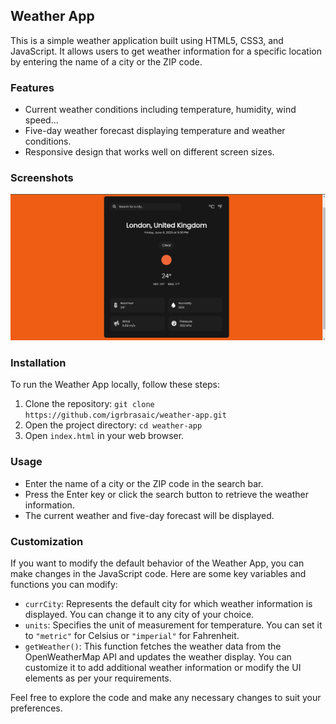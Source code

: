 ## Weather App

This is a simple weather application built using HTML5, CSS3, and JavaScript. It allows users to get weather information for a specific location by entering the name of a city or the ZIP code.

### Features

- Current weather conditions including temperature, humidity, wind speed...
- Five-day weather forecast displaying temperature and weather conditions.
- Responsive design that works well on different screen sizes.

### Screenshots

<img src='./imgs/weather-app.png' alt='This is The Weather App Pic' />

### Installation

To run the Weather App locally, follow these steps:

1. Clone the repository: `git clone https://github.com/igrbrasaic/weather-app.git`
2. Open the project directory: `cd weather-app`
3. Open `index.html` in your web browser.

### Usage

- Enter the name of a city or the ZIP code in the search bar.
- Press the Enter key or click the search button to retrieve the weather information.
- The current weather and five-day forecast will be displayed.

### Customization

If you want to modify the default behavior of the Weather App, you can make changes in the JavaScript code. Here are some key variables and functions you can modify:

- `currCity`: Represents the default city for which weather information is displayed. You can change it to any city of your choice.
- `units`: Specifies the unit of measurement for temperature. You can set it to `"metric"` for Celsius or `"imperial"` for Fahrenheit.
- `getWeather()`: This function fetches the weather data from the OpenWeatherMap API and updates the weather display. You can customize it to add additional weather information or modify the UI elements as per your requirements.

Feel free to explore the code and make any necessary changes to suit your preferences.



